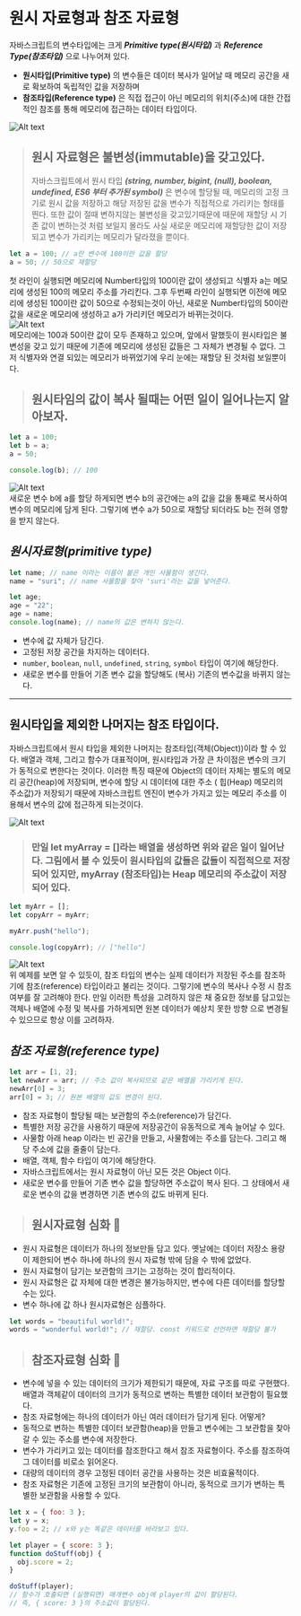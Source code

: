 # 원시 자료형과 참조 자료형

자바스크립트의 변수타입에는 크게 **_Primitive type(원시타입)_** 과 **_Reference Type(참조타입)_** 으로 나누어져 있다.

- **원시타입(Primitive type)** 의 변수들은 데이터 복사가 일어날 때 메모리 공간을 새로 확보하여 독립적인 값을 저장하며
- **참조타입(Reference type)** 은 직접 접근이 아닌 메모리의 위치(주소)에 대한 간접적인 참조를 통해 메모리에 접근하는 데이터 타입이다.

![Alt text](https://t1.daumcdn.net/cfile/tistory/991FB43F5D65F9AD21)

> ## 원시 자료형은 불변성(immutable)을 갖고있다.
>
> 자바스크립트에서 원시 타입 **_(string, number, bigint, (null), boolean, undefined, ES6 부터 추가된 symbol)_** 은 변수에 할당될 때, 메모리의 고정 크기로 원시 값을 저장하고 해당 저장된 값을 변수가 직접적으로 가리키는 형태를 띈다. 또한 값이 절때 변하지않는 불변성을 갖고있기때문에 때문에 재할당 시 기존 값이 변하는것 처럼 보일지 몰라도 사실 새로운 메모리에 재할당한 값이 저장되고 변수가 가리키는 메모리가 달라졌을 뿐이다.

```javascript
let a = 100; // a란 변수에 100이란 값을 할당
a = 50; // 50으로 재할당
```

첫 라인이 실행되면 메모리에 Number타입의 100이란 값이 생성되고 식별자 a는 메모리에 생성된 100의 메모리 주소를 가리킨다. 그후 두번째 라인이 실행되면 이전에 메모리에 생성된 100이란 값이 50으로 수정되는것이 아닌, 새로운 Number타입의 50이란 값을 새로운 메모리에 생성하고 a가 가리키던 메모리가 바뀌는것이다.  
![Alt text](https://velog.velcdn.com/images%2Fnomadhash%2Fpost%2F5e197937-108e-4f9c-8be8-0c8c04d3fe8e%2F%E1%84%89%E1%85%B3%E1%84%8F%E1%85%B3%E1%84%85%E1%85%B5%E1%86%AB%E1%84%89%E1%85%A3%E1%86%BA%202020-09-16%20%E1%84%8B%E1%85%A9%E1%84%92%E1%85%AE%207.02.57.png)  
메모리에는 100과 50이란 값이 모두 존재하고 있으며, 앞에서 말했듯이 원시타입은 불변성을 갖고 있기 때문에 기존에 메모리에 생성된 값들은 그 자체가 변경될 수 없다. 그저 식별자와 연결 되있는 메모리가 바뀌었기에 우리 눈에는 재할당 된 것처럼 보일뿐이다.

> ## 원시타임의 값이 복사 될때는 어떤 일이 일어나는지 알아보자.

```javascript
let a = 100;
let b = a;
a = 50;

console.log(b); // 100
```

![Alt text](https://velog.velcdn.com/images%2Fnomadhash%2Fpost%2F4c48d687-2e50-42d0-a72a-28058f114cd1%2F%E1%84%89%E1%85%B3%E1%84%8F%E1%85%B3%E1%84%85%E1%85%B5%E1%86%AB%E1%84%89%E1%85%A3%E1%86%BA%202020-09-18%20%E1%84%8B%E1%85%A9%E1%84%92%E1%85%AE%204.01.34.png)  
새로운 변수 b에 a를 할당 하게되면 변수 b의 공간에는 a의 값을 값을 통째로 복사하여 변수의 메모리에 담게 된다. 그렇기에 변수 a가 50으로 재할당 되더라도 b는 전혀 영향을 받지 않는다.

## **_원시자료형(primitive type)_**

```javascript
let name; // name 이라는 이름이 붙은 개인 사물함이 생긴다.
name = "suri"; // name 사물함을 찾아 'suri'라는 값을 넣어준다.

let age;
age = "22";
age = name;
console.log(name); // name의 값은 변하지 않는다.
```

- 변수에 값 자체가 담긴다.
- 고정된 저장 공간을 차지하는 데이터다.
- `number`, `boolean`, `null`, `undefined`, `string`, `symbol` 타입이 여기에 해당한다.
- 새로운 변수를 만들어 기존 변수 값을 할당해도 (복사) 기존의 변수값을 바뀌지 않는다.

---

## 원시타입을 제외한 나머지는 참조 타입이다.

자바스크립트에서 원시 타입을 제외한 나머지는 참조타입(객체(Object))이라 할 수 있다. 배열과 객체, 그리고 함수가 대표적이며, 원시타입과 가장 큰 차이점은 변수의 크기가 동적으로 변한다는 것이다. 이러한 특징 때문에 Object의 데이터 자체는 별도의 메모리 공간(heap)에 저장되며, 변수에 할당 시 데이터에 대한 주소 ( 힙(Heap) 메모리의 주소값)가 저장되기 때문에 자바스크립트 엔진이 변수가 가지고 있는 메모리 주소를 이용해서 변수의 값에 접근하게 되는것이다.

![Alt text](https://velog.velcdn.com/images%2Fnomadhash%2Fpost%2F6576b5c3-a064-4f24-a96f-b287b46c2aab%2F%E1%84%89%E1%85%B3%E1%84%8F%E1%85%B3%E1%84%85%E1%85%B5%E1%86%AB%E1%84%89%E1%85%A3%E1%86%BA%202020-09-16%20%E1%84%8B%E1%85%A9%E1%84%92%E1%85%AE%207.45.04.png)

> ### 만일 let myArray = []라는 배열을 생성하면 위와 같은 일이 일어난다. 그림에서 볼 수 있듯이 원시타입의 값들은 값들이 직접적으로 저장되어 있지만, myArray (참조타입)는 Heap 메모리의 주소값이 저장되어 있다.

```javascript
let myArr = [];
let copyArr = myArr;

myArr.push("hello");

console.log(copyArr); // ["hello"]
```

![Alt text](https://velog.velcdn.com/images%2Fnomadhash%2Fpost%2Fac894f26-b94a-41f8-990e-8b44c6775d97%2F%E1%84%89%E1%85%B3%E1%84%8F%E1%85%B3%E1%84%85%E1%85%B5%E1%86%AB%E1%84%89%E1%85%A3%E1%86%BA%202020-09-16%20%E1%84%8B%E1%85%A9%E1%84%92%E1%85%AE%207.54.37.png)  
위 예제를 보면 알 수 있듯이, 참조 타입의 변수는 실제 데이터가 저장된 주소를 참조하기에 참조(reference) 타입이라고 불리는 것이다. 그렇기에 변수의 복사나 수정 시 참조 여부를 잘 고려해야 한다. 만일 이러한 특성을 고려하지 않은 채 중요한 정보를 담고있는 객체나 배열에 수정 및 복사를 가하게되면 원본 데이터가 예상치 못한 방향 으로 변경될 수 있으므로 항상 이를 고려하자.

## **_참조 자료형(reference type)_**

```javascript
let arr = [1, 2];
let newArr = arr; // 주소 값이 복사되므로 같은 배열을 가리키게 된다.
newArr[0] = 3;
arr[0] = 3; // 원본 배열의 값도 변경이 된다.
```

- 참조 자료형이 할당될 때는 보관함의 주소(reference)가 담긴다.
- 특별한 저장 공간을 사용하기 때문에 저장공간이 유동적으로 계속 늘어날 수 있다.
- 사물함 아래 heap 이라는 빈 공간을 만들고, 사물함에는 주소를 담는다. 그리고 해당 주소에 값을 줄줄이 담는다.
- 배열, 객체, 함수 타입이 여기에 해당한다.
- 자바스크립트에서는 원시 자료형이 아닌 모든 것은 Object 이다.
- 새로운 변수를 만들어 기존 변수 값을 할당하면 주소값이 복사 된다. 그 상태에서 새로운 변수의 값을 변경하면 기존 변수의 값도 바뀌게 된다.

> ## 원시자료형 심화 📝

- 원시 자료형은 데이터가 하나의 정보만들 담고 있다. 옛날에는 데이터 저장소 용량이 제한되어 변수 하나에 하나의 원시 자료형 밖에 담을 수 밖에 없었다.
- 원시 자료형이 담기는 보관함의 크기는 고정하는 것이 합리적이다.
- 원시 자료형은 값 자체에 대한 변경은 불가능하지만, 변수에 다른 데이터를 할당할 수는 있다.
- 변수 하나에 값 하나 원시자료형은 심플하다.

```javascript
let words = "beautiful world!";
words = "wonderful world!"; // 재할당. const 키워드로 선언하면 재할당 불가
```

> ## 참조자료형 심화 📝

- 변수에 넣을 수 있는 데이터의 크기가 제한되기 때문에, 자료 구조를 따로 구현했다. 배열과 객체같이 데이터의 크기가 동적으로 변하는 특별한 데이터 보관함이 필요했다.
- 참조 자료형에는 하나의 데이터가 아닌 여러 데이터가 담기게 된다. 어떻게?
- 동적으로 변하는 특별한 데이터 보관함(heap)을 만들고 변수에는 그 보관함을 찾아갈 수 있는 주소를 변수에 저장한다.
- 변수가 가리키고 있는 데이터를 참조한다고 해서 참조 자료형이다. 주소를 참조하여 그 데이터를 비로소 읽어온다.
- 대량의 데이터의 경우 고정된 데이터 공간을 사용하는 것은 비효율적이다.
- 참조 자료형은 기존에 고정된 크기의 보관함이 아니라, 동적으로 크기가 변하는 특별한 보관함을 사용할 수 있다.

```javascript
let x = { foo: 3 };
let y = x;
y.foo = 2; // x와 y는 똑같은 데이터를 바라보고 있다.

let player = { score: 3 };
function doStuff(obj) {
  obj.score = 2;
}

doStuff(player);
// 함수가 호출되면 (실행되면) 매개변수 obj에 player의 값이 할당된다.
// 즉, { score: 3 }의 주소값이 할당된다.
```
